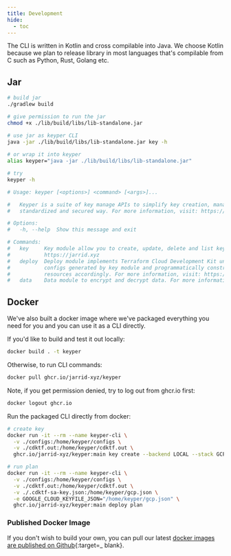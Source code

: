 ```yaml
---
title: Development
hide:
  - toc
---
```


The CLI is written in Kotlin and cross compilable into Java. We choose Kotlin because we plan to release library in most
languages that's compilable from C such as Python, Rust, Golang etc.

## Jar

```bash
# build jar
./gradlew build 

# give permission to run the jar
chmod +x ./lib/build/libs/lib-standalone.jar

# use jar as keyper CLI
java -jar ./lib/build/libs/lib-standalone.jar key -h
 
# or wrap it into keyper
alias keyper="java -jar ./lib/build/libs/lib-standalone.jar"

# try
keyper -h

# Usage: keyper [<options>] <command> [<args>]...

#   Keyper is a suite of key manage APIs to simplify key creation, management, encryption/decryption in
#   standardized and secured way. For more information, visit: https://jarrid.xyz

# Options:
#   -h, --help  Show this message and exit

# Commands:
#   key     Key module allow you to create, update, delete and list keys. For more information, visit:
#           https://jarrid.xyz
#   deploy  Deploy module implements Terraform Cloud Development Kit underneath. It scans existing key
#           configs generated by key module and programmatically construct terraform provider, modules and
#           resources accordingly. For more information, visit: https://jarrid.xyz
#   data    Data module to encrypt and decrypt data. For more information, visit: https://jarrid.xyz
```

## Docker

We've also built a docker image where we've packaged everything you need for you and you can use it as a CLI directly.

If you'd like to build and test it out locally:

```bash
docker build . -t keyper
```

Otherwise, to run CLI commands:

```bash
docker pull ghcr.io/jarrid-xyz/keyper
```

Note, if you get permission denied, try to log out from ghcr.io first:

```bash
docker logout ghcr.io
```

Run the packaged CLI directly from docker:

```bash
# create key
docker run -it --rm --name keyper-cli \
  -v ./configs:/home/keyper/configs \
  -v ./cdktf.out:/home/keyper/cdktf.out \
  ghcr.io/jarrid-xyz/keyper:main key create --backend LOCAL --stack GCP 

# run plan
docker run -it --rm --name keyper-cli \
  -v ./configs:/home/keyper/configs \
  -v ./cdktf.out:/home/keyper/cdktf.out \
  -v ./.cdktf-sa-key.json:/home/keyper/gcp.json \
  -e GOOGLE_CLOUD_KEYFILE_JSON="/home/keyper/gcp.json" \
  ghcr.io/jarrid-xyz/keyper:main deploy plan
```

### Published Docker Image

If you don't wish to build your own, you can pull our
latest [docker images are published on Github](https://github.com/jarrid-xyz/keyper/pkgs/container/keyper){:target=_
blank}.

